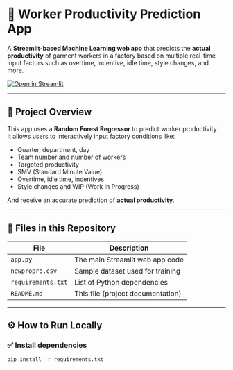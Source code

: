 # 🧵 Worker Productivity Prediction App

A **Streamlit-based Machine Learning web app** that predicts the **actual productivity** of garment workers in a factory based on multiple real-time input factors such as overtime, incentive, idle time, style changes, and more.

[![Open in Streamlit](https://static.streamlit.io/badges/streamlit_badge_black_white.svg)](https://worker-appuctivity-prediction-mpmf9skrhqqlz6crqt8gyn.streamlit.app/)


---

## 📌 Project Overview

This app uses a **Random Forest Regressor** to predict worker productivity.  
It allows users to interactively input factory conditions like:

- Quarter, department, day
- Team number and number of workers
- Targeted productivity
- SMV (Standard Minute Value)
- Overtime, idle time, incentives
- Style changes and WIP (Work In Progress)

And receive an accurate prediction of **actual productivity**.

---

## 📁 Files in this Repository

| File                | Description                               |
|---------------------|-----------------------------------------|
| `app.py`            | The main Streamlit web app code          |
| `newpropro.csv`     | Sample dataset used for training         |
| `requirements.txt`  | List of Python dependencies              |
| `README.md`         | This file (project documentation)        |

---

## ⚙️ How to Run Locally

### ✅ Install dependencies

```bash
pip install -r requirements.txt

